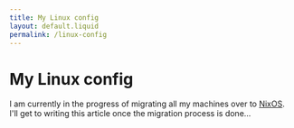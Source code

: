 ```yaml
---
title: My Linux config
layout: default.liquid
permalink: /linux-config
---
```


# My Linux config

I am currently in the progress of migrating all my machines over to [NixOS](https://nixos.org).
I'll get to writing this article once the migration process is done...
